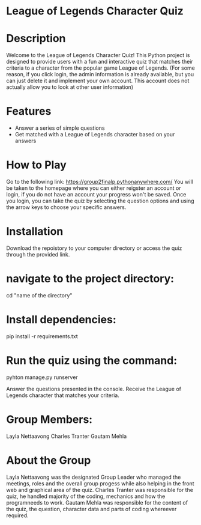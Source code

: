 # League of Legends Character Quiz

# Description
Welcome to the League of Legends Character Quiz! This Python project is designed to provide users with a fun and interactive quiz that matches their criteria to a character from the popular game League of Legends. (For some reason, if you click login, the admin information is already available, but you can just delete it and implement your own account. This account does not actually allow you to look at other user information)

# Features
- Answer a series of simple questions
- Get matched with a League of Legends character based on your answers

# How to Play
Go to the following link: https://group2finalp.pythonanywhere.com/
You will be taken to the homepage where you can either reigster an account or login, if you do not have an account your progress won't be saved. Once you login, you can take the quiz by selecting the question options and using the arrow keys to choose your specific answers.
  
# Installation
Download the repoistory to your computer directory or access the quiz through the provided link.

# navigate to the project directory:
cd "name of the directory"

# Install dependencies:
pip install -r requirements.txt

# Run the quiz using the command:
pyhton manage.py runserver

Answer the questions presented in the console.
Receive the League of Legends character that matches your criteria.

# Group Members:
Layla Nettaavong 
Charles Tranter
Gautam Mehla

# About the Group
Layla Nettaavong was the designated Group Leader who managed the meetings, roles and the overall group progess while also helping in the front web and graphical area of the quiz.
Charles Tranter was responsible for the quiz, he handled majority of the coding, mechanics and how the programneeds to work.
Gautam Mehla was responsible for the content of the quiz, the question, character data and parts of coding whereever required.
